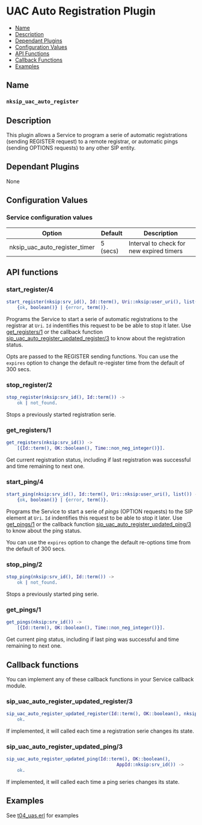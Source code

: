 # UAC Auto Registration Plugin

* [Name](#name)
* [Description](#description)
* [Dependant Plugins](#dependant-plugins)
* [Configuration Values](#configuration-values)
* [API Functions](#api-functions)
* [Callback Functions](#callback-functions)
* [Examples](#examples)


## Name
### `nksip_uac_auto_register`


## Description

This plugin allows a Service to program a serie of automatic registrations (sending REGISTER request) to a remote registrar, or automatic pings (sending OPTIONS requests) to any other SIP entity.


## Dependant Plugins

None


## Configuration Values

### Service configuration values

Option|Default|Description
---|---|---
nksip_uac_auto_register_timer|5 (secs)|Interval to check for new expired timers


## API functions

### start_register/4 

```erlang
start_register(nksip:srv_id(), Id::term(), Uri::nksip:user_uri(), list()) ->
    {ok, boolean()} | {error, term()}.
```

Programs the Service to start a serie of automatic registrations to the registrar at `Uri`. `Id` indentifies this request to be be able to stop it later. Use [get_registers/1](#get_registers1) or the  callback function [sip_uac_auto_register_updated_register/3](#sip_uac_auto_register_updated_register3) to know about the registration status.

Opts are passed to the REGISTER sending functions. You can use the `expires` option to change the default re-register time from the default of 300 secs.


### stop_register/2

```erlang
stop_register(nksip:srv_id(), Id::term()) ->
    ok | not_found.
```

Stops a previously started registration serie.


### get_registers/1

```erlang
get_registers(nksip:srv_id()) ->
    [{Id::term(), OK::boolean(), Time::non_neg_integer()}].
```
Get current registration status, including if last registration was successful and time remaining to next one.
 

### start_ping/4

```erlang
start_ping(nksip:srv_id(), Id::term(), Uri::nksip:user_uri(), list()) ->
    {ok, boolean()} | {error, term()}.
```

Programs the Service to start a serie of _pings_ (OPTION requests) to the SIP element at `Uri`. `Id` indentifies this request to be able to stop it later. Use [get_pings/1](#get_pings1) or the callback function [sip_uac_auto_register_updated_ping/3](#sip_uac_auto_register_updated_ping3) to know about the ping status.

You can use the `expires` option to change the default re-options time from the default of 300 secs.



### stop_ping/2

```erlang
stop_ping(nksip:srv_id(), Id::term()) ->
    ok | not_found.
```

Stops a previously started ping serie.


### get_pings/1

```erlang
get_pings(nksip:srv_id()) ->
    [{Id::term(), OK::boolean(), Time::non_neg_integer()}].
```

Get current ping status, including if last ping was successful and time remaining to next one.
 


## Callback functions

You can implement any of these callback functions in your Service callback module.



### sip_uac_auto_register_updated_register/3

```erlang
sip_uac_auto_register_updated_register(Id::term(), OK::boolean(), nksip:srv_id()) ->
    ok.
```

If implemented, it will called each time a registration serie changes its state.


### sip_uac_auto_register_updated_ping/3

```erlang
sip_uac_auto_register_updated_ping(Id::term(), OK::boolean(), 
                                         AppId::nksip:srv_id()) ->
    ok.
```

If implemented, it will called each time a ping series changes its state.

## Examples

See [t04_uas.erl](../../test/tests/t04_uas.erl) for examples
